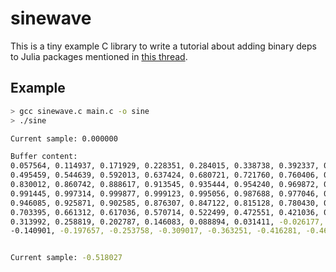 # sinewave

This is a tiny example C library to write a tutorial about adding binary deps to Julia packages mentioned in [this thread](https://discourse.julialang.org/t/how-to-handle-c-dependency-in-packages/33643).

## Example

```bash
> gcc sinewave.c main.c -o sine
> ./sine

Current sample: 0.000000

Buffer content:
0.057564, 0.114937, 0.171929, 0.228351, 0.284015, 0.338738, 0.392337, 0.444635,
0.495459, 0.544639, 0.592013, 0.637424, 0.680721, 0.721760, 0.760406, 0.796530,
0.830012, 0.860742, 0.888617, 0.913545, 0.935444, 0.954240, 0.969872, 0.982287,
0.991445, 0.997314, 0.999877, 0.999123, 0.995056, 0.987688, 0.977046, 0.963163,
0.946085, 0.925871, 0.902585, 0.876307, 0.847122, 0.815128, 0.780430, 0.743145,
0.703395, 0.661312, 0.617036, 0.570714, 0.522499, 0.472551, 0.421036, 0.368125,
0.313992, 0.258819, 0.202787, 0.146083, 0.088894, 0.031411, -0.026177, -0.083678,
-0.140901, -0.197657, -0.253758, -0.309017, -0.363251, -0.416281, -0.467930, -0.518027,


Current sample: -0.518027
```
